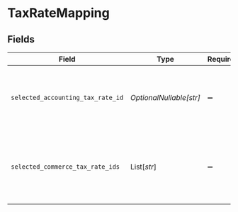 # TaxRateMapping


## Fields

| Field                                                                               | Type                                                                                | Required                                                                            | Description                                                                         |
| ----------------------------------------------------------------------------------- | ----------------------------------------------------------------------------------- | ----------------------------------------------------------------------------------- | ----------------------------------------------------------------------------------- |
| `selected_accounting_tax_rate_id`                                                   | *OptionalNullable[str]*                                                             | :heavy_minus_sign:                                                                  | Selected tax rate id from the list of tax rates on the accounting software.         |
| `selected_commerce_tax_rate_ids`                                                    | List[*str*]                                                                         | :heavy_minus_sign:                                                                  | Selected tax component id from the list of tax components on the commerce software. |
